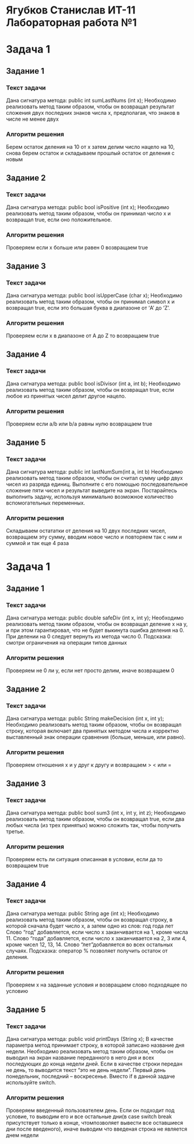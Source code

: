 # Ягубков Станислав ИТ-11 Лабораторная работа №1  

# Задача 1
## Задание 1
### Текст задачи
Дана сигнатура метода: public int sumLastNums (int x);
Необходимо реализовать метод таким образом, чтобы он возвращал результат
сложения двух последних знаков числа х, предполагая, что знаков в числе не
менее двух
### Алгоритм решения
Берем остаток деления на 10 от х затем делим число нацело на 10, снова берем остаток и складываем прошлый остаток от деления с новым

## Задание 2
### Текст задачи
Дана сигнатура метода: public bool isPositive (int x);
Необходимо реализовать метод таким образом, чтобы он принимал число x и
возвращал true, если оно положительное. 
### Алгоритм решения
Проверяем если х больше или равен 0 возвращаем true

## Задание 3
### Текст задачи
Дана сигнатура метода: public bool isUpperCase (char x);
Необходимо реализовать метод таким образом, чтобы он принимал символ x и
возвращал true, если это большая буква в диапазоне от ‘A’ до ‘Z’. 
### Алгоритм решения
Проверяем если х в диапазоне от A до Z то возвращаем true

## Задание 4
### Текст задачи
Дана сигнатура метода: public bool isDivisor (int a, int b);
Необходимо реализовать метод таким образом, чтобы он возвращал true, если
любое из принятых чисел делит другое нацело.
### Алгоритм решения
Проверяем если a/b или b/a равны нулю возвращаем true

## Задание 5
### Текст задачи
Дана сигнатура метода: public int lastNumSum(int a, int b)
Необходимо реализовать метод таким образом, чтобы он считал сумму цифр
двух чисел из разряда единиц. Выполните с его помощью последовательное
сложение пяти чисел и результат выведите на экран. Постарайтесь выполнить
задачу, используя минимально возможное количество вспомогательных
переменных.
### Алгоритм решения
Складываем остататки от деления на 10 двух последних чисел, возвращаем эту сумму, вводим новое число и повторяем так с ним и суммой и так еще 4 раза


# Задача 1
## Задание 1
### Текст задачи
Дана сигнатура метода: public double safeDiv (int x, int y);
Необходимо реализовать метод таким образом, чтобы он возвращал деление x
на y, и при этом гарантировал, что не будет выкинута ошибка деления на 0. При
делении на 0 следует вернуть из метода число 0. Подсказка: смотри
ограничения на операции типов данных
### Алгоритм решения
Проверяем не 0 ли у, если нет просто делим, иначе возвращаем 0

## Задание 2
### Текст задачи
Дана сигнатура метода: public String makeDecision (int x, int y);
Необходимо реализовать метод таким образом, чтобы он возвращал строку,
которая включает два принятых методом числа и корректно выставленный
знак операции сравнения (больше, меньше, или равно).
### Алгоритм решения
Проверяем отношения х и у друг к другу и возвращаем > < или =

## Задание 3
### Текст задачи
Дана сигнатура метода: public bool sum3 (int x, int y, int z);
Необходимо реализовать метод таким образом, чтобы он возвращал true, если
два любых числа (из трех принятых) можно сложить так, чтобы получить
третье. 
### Алгоритм решения
Проверяем есть ли ситуация описанная в условии, если да то возвращаем true

## Задание 4
### Текст задачи
Дана сигнатура метода: public String age (int x);
Необходимо реализовать метод таким образом, чтобы он возвращал строку, в
которой сначала будет число х, а затем одно из слов:
год
года
лет
Слово “год” добавляется, если число х заканчивается на 1, кроме числа 11.
Слово “года” добавляется, если число х заканчивается на 2, 3 или 4, кроме чисел
12, 13, 14.
Слово “лет”добавляется во всех остальных случаях.
Подсказка: оператор % позволяет получить остаток от деления.
### Алгоритм решения
Проверяем х на заданные условия и возвращаем слово подходящее по условию

## Задание 5
### Текст задачи
Дана сигнатура метода: public void printDays (String x);
В качестве параметра метод принимает строку, в которой записано название
дня недели. Необходимо реализовать метод таким образом, чтобы он выводил
на экран название переданного в него дня и всех последующих до конца недели
дней. Если в качестве строки передан не день, то выводится текст “это не день
недели”. Первый день понедельник, последний – воскресенье. Вместо if в данной
задаче используйте switch.
### Алгоритм решения
Проверяем введенный пользователем день. Если он подходит под условие, то выводим его и все остальные дни(в case switch break присутствует только в конце, чтомпозволяет вывести все оставшиеся дни после введеного), иначе выводим что введеная строка не является днем недели
